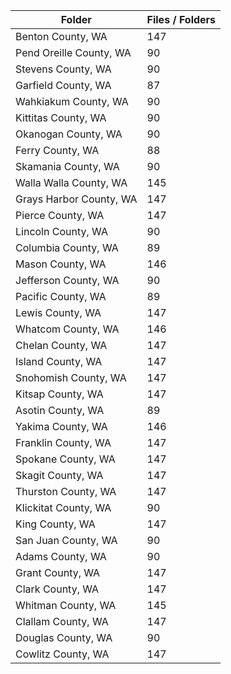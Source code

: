 | Folder                  |   Files / Folders |
|-------------------------|-------------------|
| Benton County, WA       |               147 |
| Pend Oreille County, WA |                90 |
| Stevens County, WA      |                90 |
| Garfield County, WA     |                87 |
| Wahkiakum County, WA    |                90 |
| Kittitas County, WA     |                90 |
| Okanogan County, WA     |                90 |
| Ferry County, WA        |                88 |
| Skamania County, WA     |                90 |
| Walla Walla County, WA  |               145 |
| Grays Harbor County, WA |               147 |
| Pierce County, WA       |               147 |
| Lincoln County, WA      |                90 |
| Columbia County, WA     |                89 |
| Mason County, WA        |               146 |
| Jefferson County, WA    |                90 |
| Pacific County, WA      |                89 |
| Lewis County, WA        |               147 |
| Whatcom County, WA      |               146 |
| Chelan County, WA       |               147 |
| Island County, WA       |               147 |
| Snohomish County, WA    |               147 |
| Kitsap County, WA       |               147 |
| Asotin County, WA       |                89 |
| Yakima County, WA       |               146 |
| Franklin County, WA     |               147 |
| Spokane County, WA      |               147 |
| Skagit County, WA       |               147 |
| Thurston County, WA     |               147 |
| Klickitat County, WA    |                90 |
| King County, WA         |               147 |
| San Juan County, WA     |                90 |
| Adams County, WA        |                90 |
| Grant County, WA        |               147 |
| Clark County, WA        |               147 |
| Whitman County, WA      |               145 |
| Clallam County, WA      |               147 |
| Douglas County, WA      |                90 |
| Cowlitz County, WA      |               147 |